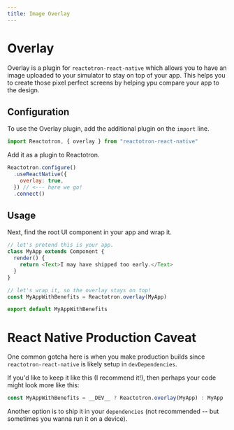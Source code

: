 ```yaml
---
title: Image Overlay
---
```


# Overlay

Overlay is a plugin for `reactotron-react-native` which allows you to have an image uploaded
to your simulator to stay on top of your app. This helps you to create those pixel perfect screens by helping ypu compare your app to the design.

## Configuration

To use the Overlay plugin, add the additional plugin on the `import` line.

```js
import Reactotron, { overlay } from "reactotron-react-native"
```

Add it as a plugin to Reactotron.

```js
Reactotron.configure()
  .useReactNative({
    overlay: true,
  }) // <--- here we go!
  .connect()
```

## Usage

Next, find the root UI component in your app and wrap it.

```js
// let's pretend this is your app.
class MyApp extends Component {
  render() {
    return <Text>I may have shipped too early.</Text>
  }
}

// let's wrap it, so the overlay stays on top!
const MyAppWithBenefits = Reactotron.overlay(MyApp)

export default MyAppWithBenefits
```

# React Native Production Caveat

One common gotcha here is when you make production builds since `reactotron-react-native` is likely setup in `devDependencies`.

If you'd like to keep it like this (I recommend it!), then perhaps your code might look more like this:

```js
const MyAppWithBenefits = __DEV__ ? Reactotron.overlay(MyApp) : MyApp
```

Another option is to ship it in your `dependencies` (not recommended -- but sometimes you wanna run it on a device).
